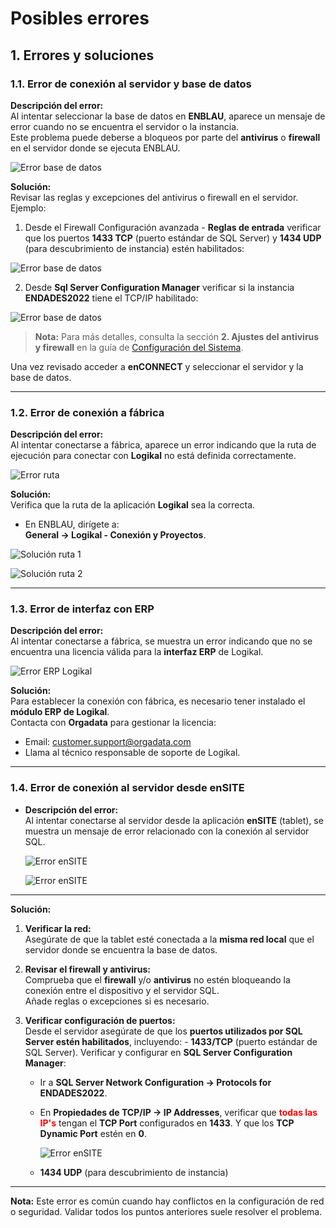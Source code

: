 # Posibles errores

## 1. Errores y soluciones

### 1.1. Error de conexión al servidor y base de datos

**Descripción del error:**  
  Al intentar seleccionar la base de datos en **ENBLAU**, aparece un mensaje de error cuando no se encuentra el servidor o la instancia.  
  Este problema puede deberse a bloqueos por parte del **antivirus** o **firewall** en el servidor donde se ejecuta ENBLAU.

  ![Error base de datos](images/Erros/error_bdd.jpg)

**Solución:**  
  Revisar las reglas y excepciones del antivirus o firewall en el servidor. Ejemplo:

  1. Desde el Firewall Configuración avanzada - **Reglas de entrada** verificar que los puertos **1433 TCP** (puerto estándar de SQL Server) y **1434 UDP** (para descubrimiento de instancia) estén habilitados:

  ![Error base de datos](images/Erros/error_bdd2.jpg)

  2. Desde **Sql Server Configuration Manager** verificar si la instancia **ENDADES2022** tiene el TCP/IP habilitado:

  ![Error base de datos](images/Erros/error_bdd3.jpg)

    
  > **Nota:** Para más detalles, consulta la sección **2. Ajustes del antivirus y firewall** en la guía de [Configuración del Sistema](Configuracion_Sistema.md).

  Una vez revisado acceder a **enCONNECT** y seleccionar el servidor y la base de datos.

---

### 1.2. Error de conexión a fábrica

**Descripción del error:**  
  Al intentar conectarse a fábrica, aparece un error indicando que la ruta de ejecución para conectar con **Logikal** no está definida correctamente.

  ![Error ruta](images/Erros/error_path.jpg)

**Solución:**  
  Verifica que la ruta de la aplicación **Logikal** sea la correcta.
    
  - En ENBLAU, dirígete a:  
    **General → Logikal - Conexión y Proyectos**.

  ![Solución ruta 1](images/Erros/solucion_path2.jpg)

  ![Solución ruta 2](images/Erros/solucion_path.jpg)

---

### 1.3. Error de interfaz con ERP

**Descripción del error:**  
  Al intentar conectarse a fábrica, se muestra un error indicando que no se encuentra una licencia válida para la **interfaz ERP** de Logikal.

  ![Error ERP Logikal](images/Erros/error_ERP.jpg)

**Solución:**  
  Para establecer la conexión con fábrica, es necesario tener instalado el **módulo ERP de Logikal**.  
  Contacta con **Orgadata** para gestionar la licencia:

  - Email: [customer.support@orgadata.com](mailto:customer.support@orgadata.com)  
  - Llama al técnico responsable de soporte de Logikal.

---

### 1.4. Error de conexión al servidor desde enSITE

- **Descripción del error:**  
  Al intentar conectarse al servidor desde la aplicación **enSITE** (tablet), se muestra un mensaje de error relacionado con la conexión al servidor SQL.

  ![Error enSITE](images/Erros/error_ensite.jpg)

  ![Error enSITE](images/Erros/error_ensite2.jpg)

---

**Solución:**

  1. **Verificar la red:**  
    Asegúrate de que la tablet esté conectada a la **misma red local** que el servidor donde se encuentra la base de datos.

  2. **Revisar el firewall y antivirus:**  
    Comprueba que el **firewall** y/o **antivirus** no estén bloqueando la conexión entre el dispositivo y el servidor SQL.  
    Añade reglas o excepciones si es necesario.

  3. **Verificar configuración de puertos:**  
    Desde el servidor asegúrate de que los **puertos utilizados por SQL Server estén habilitados**, incluyendo:
    - **1433/TCP** (puerto estándar de SQL Server). Verificar y configurar en **SQL Server Configuration Manager**:  
        - Ir a **SQL Server Network Configuration → Protocols for ENDADES2022**.  
        - En **Propiedades de TCP/IP → IP Addresses**, verificar que <span style="color:red">**todas las IP's**</span> tengan el **TCP Port** configurados en **1433**. Y que los **TCP Dynamic Port** estén en **0**.


          ![Error enSITE](images/Erros/error_ensite3.jpg)


      - **1434 UDP** (para descubrimiento de instancia)
      <!-- - Otros puertos personalizados que pueden estar siendo utilizados por enSITE, por ejemplo: **TCP-57073** -->

---

**Nota:** Este error es común cuando hay conflictos en la configuración de red o seguridad. Validar todos los puntos anteriores suele resolver el problema.


